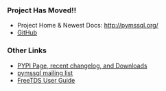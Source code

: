 ### Project Has Moved!! ###


  * Project Home & Newest Docs: http://pymssql.org/
  * [GitHub](https://github.com/pymssql/pymssql)

### Other Links ###

  * [PYPI Page, recent changelog, and Downloads](https://pypi.python.org/pypi/pymssql/)
  * [pymssql mailing list](http://groups.google.com/group/pymssql)
  * [FreeTDS User Guide](http://www.freetds.org/userguide/)